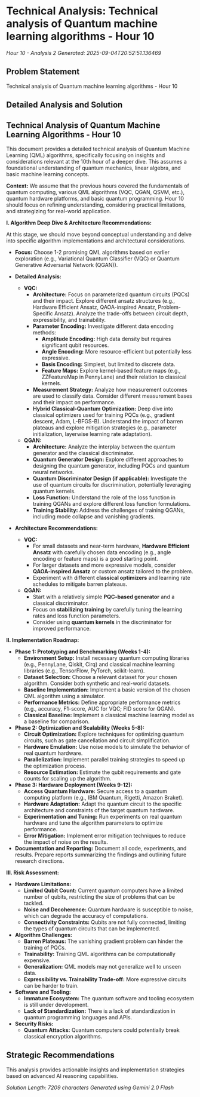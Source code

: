 # Technical Analysis: Technical analysis of Quantum machine learning algorithms - Hour 10
*Hour 10 - Analysis 2*
*Generated: 2025-09-04T20:52:51.136469*

## Problem Statement
Technical analysis of Quantum machine learning algorithms - Hour 10

## Detailed Analysis and Solution
## Technical Analysis of Quantum Machine Learning Algorithms - Hour 10

This document provides a detailed technical analysis of Quantum Machine Learning (QML) algorithms, specifically focusing on insights and considerations relevant at the 10th hour of a deeper dive. This assumes a foundational understanding of quantum mechanics, linear algebra, and basic machine learning concepts.

**Context:** We assume that the previous hours covered the fundamentals of quantum computing, various QML algorithms (VQC, QGAN, QSVM, etc.), quantum hardware platforms, and basic quantum programming.  Hour 10 should focus on refining understanding, considering practical limitations, and strategizing for real-world application.

**I. Algorithm Deep Dive & Architecture Recommendations:**

At this stage, we should move beyond conceptual understanding and delve into specific algorithm implementations and architectural considerations.

*   **Focus:** Choose 1-2 promising QML algorithms based on earlier exploration (e.g., Variational Quantum Classifier (VQC) or Quantum Generative Adversarial Network (QGAN)).

*   **Detailed Analysis:**

    *   **VQC:**
        *   **Architecture:**  Focus on parameterized quantum circuits (PQCs) and their impact.  Explore different ansatz structures (e.g., Hardware Efficient Ansatz, QAOA-inspired Ansatz, Problem-Specific Ansatz). Analyze the trade-offs between circuit depth, expressibility, and trainability.
        *   **Parameter Encoding:**  Investigate different data encoding methods:
            *   **Amplitude Encoding:** High data density but requires significant qubit resources.
            *   **Angle Encoding:**  More resource-efficient but potentially less expressive.
            *   **Basis Encoding:** Simplest, but limited to discrete data.
            *   **Feature Maps:**  Explore kernel-based feature maps (e.g., ZZFeatureMap in PennyLane) and their relation to classical kernels.
        *   **Measurement Strategy:**  Analyze how measurement outcomes are used to classify data.  Consider different measurement bases and their impact on performance.
        *   **Hybrid Classical-Quantum Optimization:** Deep dive into classical optimizers used for training PQCs (e.g., gradient descent, Adam, L-BFGS-B). Understand the impact of barren plateaus and explore mitigation strategies (e.g., parameter initialization, layerwise learning rate adaptation).
    *   **QGAN:**
        *   **Architecture:**  Analyze the interplay between the quantum generator and the classical discriminator.
        *   **Quantum Generator Design:**  Explore different approaches to designing the quantum generator, including PQCs and quantum neural networks.
        *   **Quantum Discriminator Design (if applicable):**  Investigate the use of quantum circuits for discrimination, potentially leveraging quantum kernels.
        *   **Loss Function:** Understand the role of the loss function in training QGANs and explore different loss function formulations.
        *   **Training Stability:**  Address the challenges of training QGANs, including mode collapse and vanishing gradients.

*   **Architecture Recommendations:**

    *   **VQC:**
        *   For small datasets and near-term hardware, **Hardware Efficient Ansatz** with carefully chosen data encoding (e.g., angle encoding or feature maps) is a good starting point.
        *   For larger datasets and more expressive models, consider **QAOA-inspired Ansatz** or custom ansatz tailored to the problem.
        *   Experiment with different **classical optimizers** and learning rate schedules to mitigate barren plateaus.
    *   **QGAN:**
        *   Start with a relatively simple **PQC-based generator** and a classical discriminator.
        *   Focus on **stabilizing training** by carefully tuning the learning rates and loss function parameters.
        *   Consider using **quantum kernels** in the discriminator for improved performance.

**II. Implementation Roadmap:**

*   **Phase 1: Prototyping and Benchmarking (Weeks 1-4):**
    *   **Environment Setup:**  Install necessary quantum computing libraries (e.g., PennyLane, Qiskit, Cirq) and classical machine learning libraries (e.g., TensorFlow, PyTorch, scikit-learn).
    *   **Dataset Selection:** Choose a relevant dataset for your chosen algorithm. Consider both synthetic and real-world datasets.
    *   **Baseline Implementation:** Implement a basic version of the chosen QML algorithm using a simulator.
    *   **Performance Metrics:** Define appropriate performance metrics (e.g., accuracy, F1-score, AUC for VQC; FID score for QGAN).
    *   **Classical Baseline:** Implement a classical machine learning model as a baseline for comparison.
*   **Phase 2: Optimization and Scalability (Weeks 5-8):**
    *   **Circuit Optimization:** Explore techniques for optimizing quantum circuits, such as gate cancellation and circuit simplification.
    *   **Hardware Emulation:** Use noise models to simulate the behavior of real quantum hardware.
    *   **Parallelization:** Implement parallel training strategies to speed up the optimization process.
    *   **Resource Estimation:**  Estimate the qubit requirements and gate counts for scaling up the algorithm.
*   **Phase 3: Hardware Deployment (Weeks 9-12):**
    *   **Access Quantum Hardware:**  Secure access to a quantum computing platform (e.g., IBM Quantum, Rigetti, Amazon Braket).
    *   **Hardware Adaptation:**  Adapt the quantum circuit to the specific architecture and constraints of the target quantum hardware.
    *   **Experimentation and Tuning:**  Run experiments on real quantum hardware and tune the algorithm parameters to optimize performance.
    *   **Error Mitigation:** Implement error mitigation techniques to reduce the impact of noise on the results.
*   **Documentation and Reporting:**  Document all code, experiments, and results.  Prepare reports summarizing the findings and outlining future research directions.

**III. Risk Assessment:**

*   **Hardware Limitations:**
    *   **Limited Qubit Count:** Current quantum computers have a limited number of qubits, restricting the size of problems that can be tackled.
    *   **Noise and Decoherence:** Quantum hardware is susceptible to noise, which can degrade the accuracy of computations.
    *   **Connectivity Constraints:**  Qubits are not fully connected, limiting the types of quantum circuits that can be implemented.
*   **Algorithm Challenges:**
    *   **Barren Plateaus:**  The vanishing gradient problem can hinder the training of PQCs.
    *   **Trainability:**  Training QML algorithms can be computationally expensive.
    *   **Generalization:**  QML models may not generalize well to unseen data.
    *   **Expressibility vs. Trainability Trade-off:** More expressive circuits can be harder to train.
*   **Software and Tooling:**
    *   **Immature Ecosystem:** The quantum software and tooling ecosystem is still under development.
    *   **Lack of Standardization:**  There is a lack of standardization in quantum programming languages and APIs.
*   **Security Risks:**
    *   **Quantum Attacks:**  Quantum computers could potentially break classical encryption algorithms.


## Strategic Recommendations
This analysis provides actionable insights and implementation strategies
based on advanced AI reasoning capabilities.

*Solution Length: 7209 characters*
*Generated using Gemini 2.0 Flash*
